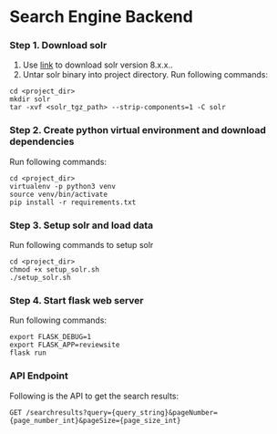 # Search Engine Backend

### Step 1. Download solr
1. Use [link](https://solr.apache.org/downloads.html) to download solr version 8.x.x..
2. Untar solr binary into project directory. Run following commands:
```
cd <project_dir>
mkdir solr
tar -xvf <solr_tgz_path> --strip-components=1 -C solr
```

### Step 2. Create python virtual environment and download dependencies
Run following commands:
```
cd <project_dir>
virtualenv -p python3 venv
source venv/bin/activate
pip install -r requirements.txt
```

### Step 3. Setup solr and load data
Run following commands to setup solr
```
cd <project_dir>
chmod +x setup_solr.sh
./setup_solr.sh
```

### Step 4. Start flask web server
Run following commands:
```
export FLASK_DEBUG=1
export FLASK_APP=reviewsite
flask run
```

### API Endpoint
Following is the API to get the search results:
```
GET /searchresults?query={query_string}&pageNumber={page_number_int}&pageSize={page_size_int}
```

